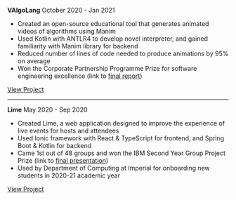 **VAlgoLang** <span class="date-range">October 2020 - Jan 2021</span>

- Created an open-source educational tool that generates animated videos of algorithms using Manim
- Used Kotlin with ANTLR4 to develop novel interpreter, and gained familiarity with Manim library for backend
- Reduced number of lines of code needed to produce animations by 95% on average
- Won the Corporate Partnership Programme Prize for software engineering excellence (link to [final report](https://drive.google.com/file/d/1NWvWhqzJ6UNJYXkTG21lSyw-SFgMFsgj/view))

<a href="https://github.com/VAlgoLang/VAlgoLang" class="md-button" target="_blank">View Project</a>

<hr/>

**Lime** <span class="date-range">May 2020 - Sep 2020</span>

- Created Lime, a web application designed to improve the experience of live events for hosts and attendees
- Used Ionic framework with React & TypeScript for frontend, and Spring Boot & Kotlin for backend
- Came 1st out of 48 groups and won the IBM Second Year Group Project Prize (link to [final presentation](https://drive.google.com/file/d/1ht6EdgDDuqr6he8PpPd9sxSy8TBy-mCx/view))
- Used by Department of Computing at Imperial for onboarding new students in 2020-21 academic year

<a href="https://events.doc.ic.ac.uk/" class="md-button" target="_blank">View Project</a>
